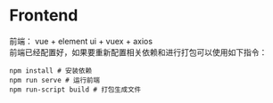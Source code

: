 # Frontend
  前端： vue + element ui + vuex + axios\
  前端已经配置好，如果要重新配置相关依赖和进行打包可以使用如下指令：
  ```shell
  npm install # 安装依赖
  npm run serve # 运行前端
  npm run-script build # 打包生成文件
  ```